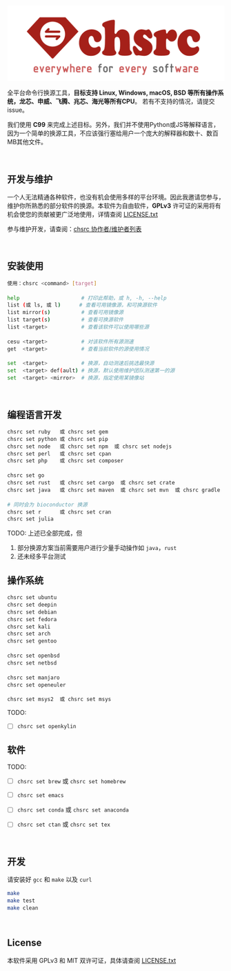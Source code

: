 <div align="center">
  <img alt="chsrc logo" src="chsrc.png"/>
</div>

全平台命令行换源工具，**目标支持 Linux, Windows, macOS, BSD 等所有操作系统，龙芯、申威、飞腾、兆芯、海光等所有CPU**。 若有不支持的情况，请提交issue。

我们使用 **C99** 来完成上述目标。另外，我们并不使用Python或JS等解释语言，因为一个简单的换源工具，不应该强行塞给用户一个庞大的解释器和数十、数百MB其他文件。

<br>

## 开发与维护

一个人无法精通各种软件，也没有机会使用多样的平台环境。因此我邀请您参与，维护你所熟悉的部分软件的换源。本软件为自由软件，**GPLv3** 许可证的采用将有机会使您的贡献被更广泛地使用，详情查阅 [LICENSE.txt](./LICENSE.txt)

参与维护开发，请查阅：[chsrc 协作者/维护者列表](https://gitee.com/RubyMetric/chsrc/issues/I7YI8E)

<br>

## 安装使用

```bash
使用：chsrc <command> [target]

help                    # 打印此帮助，或 h, -h, --help
list (或 ls, 或 l)      # 查看可用镜像源，和可换源软件
list mirror(s)          # 查看可用镜像源
list target(s)          # 查看可换源软件
list <target>           # 查看该软件可以使用哪些源

cesu <target>           # 对该软件所有源测速
get  <target>           # 查看当前软件的源使用情况

set  <target>           # 换源，自动测速后挑选最快源
set  <target> def(ault) # 换源，默认使用维护团队测速第一的源
set  <target> <mirror>  # 换源，指定使用某镜像站
```

<br>

## 编程语言开发

```bash
chsrc set ruby   或 chsrc set gem
chsrc set python 或 chsrc set pip
chsrc set node   或 chsrc set npm  或 chsrc set nodejs
chsrc set perl   或 chsrc set cpan
chsrc set php    或 chsrc set composer

chsrc set go
chsrc set rust   或 chsrc set cargo  或 chsrc set crate
chsrc set java   或 chsrc set maven  或 chsrc set mvn  或 chsrc gradle

# 同时会为 bioconductor 换源
chsrc set r      或 chsrc set cran
chsrc set julia
```

TODO: 上述已全部完成，但

1. 部分换源方案当前需要用户进行少量手动操作如 `java`，`rust`
2. 还未经多平台测试

## 操作系统

```bash
chsrc set ubuntu
chsrc set deepin
chsrc set debian
chsrc set fedora
chsrc set kali
chsrc set arch
chsrc set gentoo

chsrc set openbsd
chsrc set netbsd

chsrc set manjaro
chsrc set openeuler

chsrc set msys2  或 chsrc set msys
```

TODO:

- [ ] `chsrc set openkylin`



## 软件

TODO:
- [ ] `chsrc set brew`  或 `chsrc set homebrew`
- [ ] `chsrc set emacs`
- [ ] `chsrc set conda` 或 `chsrc set anaconda`
- [ ] `chsrc set ctan`  或 `chsrc set tex`


<br>

## 开发

请安装好 `gcc` 和 `make` 以及 `curl`

```bash
make
make test
make clean
```

<br>

## License

本软件采用 GPLv3 和 MIT 双许可证，具体请查阅 [LICENSE.txt](./LICENSE.txt)
